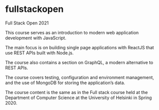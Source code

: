 # fullstackopen

Full Stack Open 2021



This course serves as an introduction to modern web application development with JavaScript. 

The main focus is on building single page applications with ReactJS that use REST APIs built with Node.js. 

The course also contains a section on GraphQL, a modern alternative to REST APIs.

The course covers testing, configuration and environment management, and the use of MongoDB for storing the application’s data.

The course content is the same as in the Full stack course held at the Department of Computer Science at the University of Helsinki in Spring 2020. 
